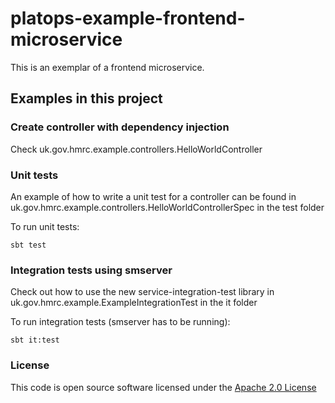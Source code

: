 # platops-example-frontend-microservice

This is an exemplar of a frontend microservice.

## Examples in this project

### Create controller with dependency injection

Check uk.gov.hmrc.example.controllers.HelloWorldController

### Unit tests

An example of how to write a unit test for a controller can be found in uk.gov.hmrc.example.controllers.HelloWorldControllerSpec in the test folder

To run unit tests:

```
sbt test
```

### Integration tests using smserver

Check out how to use the new service-integration-test library in uk.gov.hmrc.example.ExampleIntegrationTest in the it folder

To run integration tests (smserver has to be running):

```
sbt it:test
```

### License

This code is open source software licensed under the [Apache 2.0 License]("http://www.apache.org/licenses/LICENSE-2.0.html")
